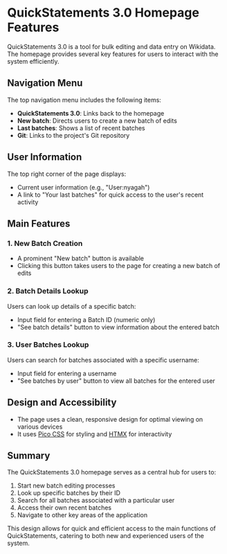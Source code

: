 # QuickStatements 3.0 Homepage Features

QuickStatements 3.0 is a tool for bulk editing and data entry on Wikidata. The homepage provides several key features for users to interact with the system efficiently.

## Navigation Menu

The top navigation menu includes the following items:

- **QuickStatements 3.0**: Links back to the homepage
- **New batch**: Directs users to create a new batch of edits
- **Last batches**: Shows a list of recent batches
- **Git**: Links to the project's Git repository

## User Information

The top right corner of the page displays:

- Current user information (e.g., "User:nyagah")
- A link to "Your last batches" for quick access to the user's recent activity

## Main Features

### 1. New Batch Creation

- A prominent "New batch" button is available
- Clicking this button takes users to the page for creating a new batch of edits

### 2. Batch Details Lookup

Users can look up details of a specific batch:

- Input field for entering a Batch ID (numeric only)
- "See batch details" button to view information about the entered batch

### 3. User Batches Lookup

Users can search for batches associated with a specific username:

- Input field for entering a username
- "See batches by user" button to view all batches for the entered user

## Design and Accessibility

- The page uses a clean, responsive design for optimal viewing on various devices
- It uses [Pico CSS](https://picocss.com/) for styling and [HTMX](https://htmx.org/) for interactivity

## Summary

The QuickStatements 3.0 homepage serves as a central hub for users to:

1. Start new batch editing processes
2. Look up specific batches by their ID
3. Search for all batches associated with a particular user
4. Access their own recent batches
5. Navigate to other key areas of the application

This design allows for quick and efficient access to the main functions of QuickStatements, catering to both new and experienced users of the system.